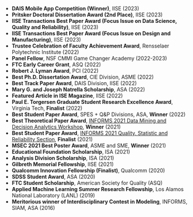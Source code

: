 * **DAIS Mobile App Competition (Winner)**, IISE (2023)
* **Pritsker Doctoral Dissertation Award (2nd Place)**, IISE (2023)
* **IISE Transactions Best Paper Award (Focus Issue on Data Science, Quality and Reliability)**, IISE (2023)
* **IISE Transactions Best Paper Award (Focus Issue on Design and Manufacturing)**, IISE (2023)
* **Trustee Celebration of Faculty Achievement Award**, Rensselaer Polytechnic Institute (2022)
* **Panel Fellow**, NSF CMMI Game Changer Academy (2022-2023)
* **FTC Early Career Grant**, ASQ (2022)
* **Robert J. Lyman Award**, PCI (2022)
* **Best Ph.D. Dissertation Award**, CIE Division, ASME (2022)
* **Best Track Paper Award**, DAIS Division, IISE (2022)
* **Mary G. and Joseph Natrella Scholarship**, ASA (2022)
* **Featured Article in ISE Magazine**, IISE (2022)
* **Paul E. Torgersen Graduate Student Research Excellence Award**, Virginia Tech, **Finalist** (2022)
* **Best Student Paper Award**, SPES + Q&P Divisions, ASA, **Winner** (2022)
* **Best Theoretical Paper Award**, [INFORMS 2021 Data Mining and Decision Analytics Workshop](https://connect.informs.org/data-mining/awards), **Winner** (2021)
* **Best Student Paper Award**, [INFORMS 2021 Quality, Statistic and Reliability Section](https://connect.informs.org/qsr/awards), **Finalist** (2021)
* **MSEC 2021 Best Poster Award**, ASME and SME, **Winner** (2021)
* **Educational Foundation Scholarship**, ISA (2021)
* **Analysis Division Scholarship**, ISA (2021)
* **Gilbreth Memorial Fellowship**, IISE (2021)
* **Qualcomm Innovation Fellowship (Finalist)**, Qualcomm (2020)
* **SDSS Student Award**, ASA (2020)
* **FTC Student Scholarship**, American Society for Quality (ASQ)
* **Applied Machine Learning Summer Research Fellowship**, Los Alamos National Laboratory (LANL) (2019)
* **Meritorious winner of Interdisciplinary Contest in Modeling**, INFORMS, SIAM, ASA (2016)
